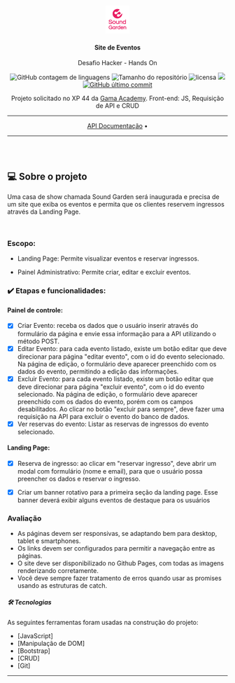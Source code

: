 

<p align="center"><img alt="Sound" height="64" src="img/Sound-logo.png"></p>

<h4 align="center">Site de Eventos</h4>

  <p align="center">Desafio Hacker - Hands On  </p>

<p align="center">


 <img alt="GitHub contagem de linguagens" src="https://img.shields.io/github/languages/count/alonealines/soundgarden-xp44">

  <img alt="Tamanho do repositório" src="https://img.shields.io/github/languages/code-size/alonealines/soundgarden-xp44">



  <img alt="licensa" src="https://img.shields.io/github/license/alonealines/soundgarden-xp44">

  <img src="https://img.shields.io/github/forks/alonealines/soundgarden-xp44">

<a href="https://github.com/alonealines/FoodFy/tree/master/commits/master">
    <img alt="GitHub último commit" src="https://img.shields.io/github/last-commit/alonealines/soundgarden-xp44">
  </a>

<p align="center">Projeto solicitado no XP 44 da <a href="https://gama.academy"> Gama Academy</a>. Front-end: JS, Requisição de API e CRUD </p>
<hr>

<p align="center">
 <a href="https://documenter.getpostman.com/view/3028053/UVsTp2LC">API Documentação</a> •
</p>
<hr>

<br>
<br>
<h2>💻 Sobre o projeto</h2>
<p>Uma casa de show chamada Sound Garden será inaugurada e precisa de um site que
exiba os eventos e permita que os clientes reservem ingressos através da Landing Page.
</p>
<br>

###    Escopo:
- Landing Page:
  Permite visualizar eventos e reservar ingressos.

- Painel Administrativo:
Permite criar, editar e excluir eventos.

### ✔️ Etapas e funcionalidades:

#### Painel de controle:

- [x] Criar Evento: receba os dados que o usuário inserir através do formulário da
página e envie essa informação para a API utilizando o método POST.
- [x] Editar Evento: para cada evento listado, existe um botão editar que deve
direcionar para página "editar evento", com o id do evento selecionado. Na
página de edição, o formulário deve aparecer preenchido com os dados do
evento, permitindo a edição das informações.
- [x] Excluir Evento: para cada evento listado, existe um botão editar que deve
direcionar para página "excluir evento", com o id do evento selecionado. Na
página de edição, o formulário deve aparecer preenchido com os dados do
evento, porém com os campos desabilitados. Ao clicar no botão "excluir para
sempre", deve fazer uma requisição na API para excluir o evento do banco de
dados.
- [x] Ver reservas do evento: Listar as reservas de ingressos do evento selecionado.

#### Landing Page:

- [x] Reserva de ingresso: ao clicar em "reservar ingresso", deve abrir um modal com
formulário (nome e email), para que o usuário possa preencher os dados e
reservar o ingresso.

- [x] Criar um banner rotativo para a primeira seção da landing page. Esse banner
deverá exibir alguns eventos de destaque para os usuários


###  Avaliação

 - As páginas devem ser responsivas, se adaptando bem para
desktop, tablet e smartphones.
 - Os links devem ser configurados para permitir a navegação
entre as páginas.
 - O site deve ser disponibilizado no Github Pages, com todas
as imagens renderizando corretamente.
 - Você deve sempre fazer tratamento de erros quando usar as promises usando as
estruturas de catch.

##### 🛠 Tecnologias

As seguintes ferramentas foram usadas na construção do projeto:

- [JavaScript]
- [Manipulação de DOM]
- [Bootstrap]
- [CRUD]
- [Git]

<hr>
